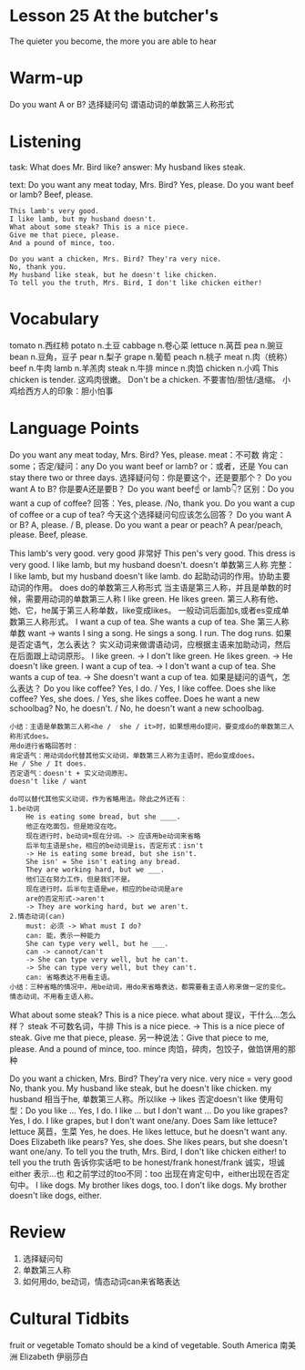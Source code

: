 # Lesson 25 At the butcher's

The quieter you become, the more you are able to hear

# Warm-up

Do you want A or B?
选择疑问句
谓语动词的单数第三人称形式

# Listening

task:
    What does Mr. Bird like?
answer:
    My husband likes steak.

text:
    Do you want any meat today, Mrs. Bird?
    Yes, please.
    Do you want beef or lamb?
    Beef, please.

    This lamb's very good.
    I like lamb, but my husband doesn't.
    What about some steak? This is a nice piece.
    Give me that piece, please.
    And a pound of mince, too.

    Do you want a chicken, Mrs. Bird? They'ra very nice.
    No, thank you.
    My husband like steak, but he doesn't like chicken.
    To tell you the truth, Mrs. Bird, I don't like chicken either!
    
# Vocabulary

tomato n.西红柿
potato n.土豆
cabbage n.卷心菜
lettuce n.莴苣
pea n.豌豆
bean n.豆角，豆子
pear n.梨子
grape n.葡萄
peach n.桃子
meat n.肉（统称）
beef n.牛肉
lamb n.羊羔肉
steak n.牛排
mince n.肉馅
chicken n.小鸡
    This chicken is tender. 这鸡肉很嫩。
    Don't be a chicken. 不要害怕/胆怯/退缩。
    小鸡给西方人的印象：胆小怕事

# Language Points

Do you want any meat today, Mrs. Bird?
Yes, please.
    meat：不可数
    肯定：some；否定/疑问：any
Do you want beef or lamb?
    or：或者，还是
    You can stay there two or three days.
    选择疑问句：你是要这个，还是要那个？
    Do you want A to B? 你是要A还是要B？
    Do you want beef☝ or lamb👇?
    区别：Do you want a cup of coffee?
    回答：Yes, please. /No, thank you.
    Do you want a cup of coffee or a cup of tea?
    今天这个选择疑问句应该怎么回答？
    Do you want A or B?
    A, please. / B, please.
    Do you want a pear or peach?
    A pear/peach, please.
Beef, please.

This lamb's very good.
    very good 非常好
    This pen's very good.
    This dress is very good.
I like lamb, but my husband doesn't.
    doesn't 单数第三人称
    完整：I like lamb, but my husband doesn't like lamb.
    do 起助动词的作用。协助主要动词的作用。
    does do的单数第三人称形式
    当主语是第三人称，并且是单数的时候，需要用动词的单数第三人称
    I like green.
    He likes green.
    第三人称有他、她、它，he属于第三人称单数，like变成likes。
    一般动词后面加s,或者es变成单数第三人称形式。
    I want a cup of tea.
    She wants a cup of tea.
    She 第三人称单数 want -> wants
    I sing a song.
    He sings a song.
    I run.
    The dog runs.
    如果是否定语气，怎么表达？
    实义动词来做谓语动词，应根据主语来加助动词，然后在后面跟上动词原形。
    I like green. -> I don't like green.
    He likes green. -> He doesn't like green.
    I want a cup of tea. -> I don't want a cup of tea.
    She wants a cup of tea. -> She doesn't want a cup of tea.
    如果是疑问的语气，怎么表达？
    Do you like coffee?
    Yes, I do. / Yes, I like coffee.
    Does she like coffee?
    Yes, she does. / Yes, she likes coffee.
    Does he want a new schoolbag?
    No, he doesn't. / No, he doesn't want a new schoolbag.

    小结：主语是单数第三人称<he /  she / it>时，如果想用do提问，要变成do的单数第三人称形式does。
    用do进行省略回答时：
    肯定语气：用动词do代替其他实义动词，单数第三人称为主语时，把do变成does。
    He / She / It does.
    否定语气：doesn't + 实义动词原形。
    doesn't like / want

    do可以替代其他实义动词，作为省略用法。除此之外还有：
    1.be动词
        He is eating some bread, but she ____.
        他正在吃面包，但是她没在吃。
        现在进行时，be动词+现在分词。-> 应该用be动词来省略
        后半句主语是she，相应的be动词是is，否定形式：isn't
        -> He is eating some bread, but she isn't.
        She isn' = She isn't eating any bread.
        They are working hard, but we ___.
        他们正在努力工作，但是我们不是。
        现在进行时。后半句主语是we，相应的be动词是are
        are的否定形式->aren't
        -> They are working hard, but we aren't.
    2.情态动词(can)
        must: 必须 -> What must I do?
        can: 能，表示一种能力
        She can type very well, but he ___.
        can -> cannot/can't 
        -> She can type very well, but he can't.
        -> She can type very well, but they can't.
        can: 省略表达不用看主语。
    小结：三种省略的情况中，用be动词，用do来省略表达，都需要看主语人称来做一定的变化。情态动词，不用看主语人称。
What about some steak? This is a nice piece.
    what about 提议，干什么...怎么样？
    steak 不可数名词，牛排
    This is a nice piece. -> This is a nice piece of steak.
Give me that piece, please.
    另一种说法：Give that piece to me, please.
And a pound of mince, too.
    mince 肉馅，碎肉，包饺子，做馅饼用的那种

Do you want a chicken, Mrs. Bird? They'ra very nice.
    very nice = very good
No, thank you.
My husband like steak, but he doesn't like chicken.
    my husband 相当于he, 单数第三人称。所以like -> likes
    否定doesn't like
    使用句型：Do you like ...
            Yes, I do. I like ... but I don't want ...
        Do you like grapes?
        Yes, I do. I like grapes, but I don't want one/any.
        Does Sam like lettuce? lettuce 莴苣，生菜
        Yes, he does. He likes lettuce, but he doesn't want any.
        Does Elizabeth like pears?
        Yes, she does. She likes pears, but she doesn't want one/any.
To tell you the truth, Mrs. Bird, I don't like chicken either!
    to tell you the truth 告诉你实话吧
    to be honest/frank 
    honest/frank 诚实，坦诚
    either 表示...也
    和之前学过的too不同：too 出现在肯定句中，either出现在否定句中。
    I like dogs. My brother likes dogs, too.
    I don't like dogs. My brother doesn't like dogs, either.

# Review

1. 选择疑问句
2. 单数第三人称
3. 如何用do, be动词，情态动词can来省略表达

# Cultural Tidbits

fruit or vegetable
Tomato should be a kind of vegetable.
South America 南美洲
Elizabeth 伊丽莎白